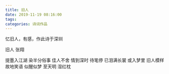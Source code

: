```yaml
---
title: 旧人
date: 2019-11-19 08:16:00
tags:
categories: 诗词作品
---
```


忆旧人，有感，作此诗于深圳

<!-- more -->

<p class="poem">
旧人
张翔

提墨入江湖
染半分俗事
佳人不舍
情到深时
待笔停 已泪满长裳
或入梦里
旧人模样
故地笑语
似醒似梦
至天明 湿红枕

</p>
